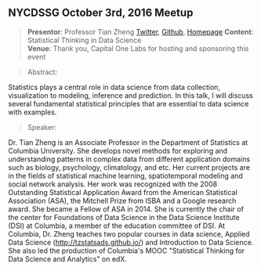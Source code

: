 ## NYCDSSG October 3rd, 2016 Meetup

> **Presentor**:		Professor Tian Zheng [Twitter](https://twitter.com/tz33cu), [Github](https://github.com/tz33cu), [Homepage](http://www.stat.columbia.edu/~tzheng)
> **Content**:			Statistical Thinking in Data Science  
> **Venue**:			Thank you, Capital One Labs for hosting and sponsoring this event

> Abstract: 

Statistics plays a central role in data science from data collection, visualization to modeling, inference and prediction. In this talk, I will discuss several fundamental statistical principles that are essential to data science with examples.  

> Speaker:

Dr. Tian Zheng is an Associate Professor in the Department of Statistics at Columbia University. She develops novel methods for exploring and understanding patterns in complex data from different application domains such as biology, psychology, climatology, and etc.  Her current projects are in the fields of statistical machine learning, spatiotemporal modeling and social network analysis.  Her work was recognized with the 2008 Outstanding Statistical Application Award from the American Statistical Association (ASA), the Mitchell Prize from ISBA and a Google research award.  She became a Fellow of ASA in 2014.  She is currently the chair of the center for Foundations of Data Science in the Data Science Institute (DSI) at Columbia, a member of the education committee of DSI. At Columbia, Dr. Zheng teaches two popular courses in data science, Applied Data Science (http://tzstatsads.github.io/) and Introduction to Data Science. She also led the production of Columbia's MOOC "Statistical Thinking for Data Science and Analytics" on edX.



